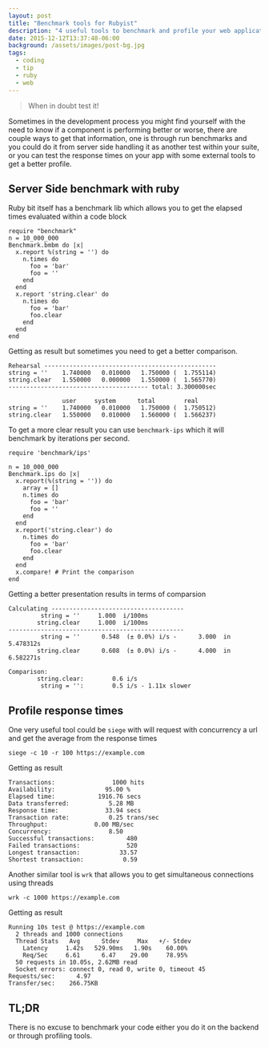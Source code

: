 ```yaml
---
layout: post
title: "Benchmark tools for Rubyist"
description: "4 useful tools to benchmark and profile your web application."
date: 2015-12-12T13:37:48-06:00
background: /assets/images/post-bg.jpg
tags:
  - coding
  - tip
  - ruby
  - web
---
```


> When in doubt test it!

Sometimes in the development process you might find yourself with the need to know if a component is performing better or worse, there are couple ways to get that information, one is through run benchmarks and you could do it from server side handling it as another test within your suite, or you can test the response times on your app with some external tools to get a better profile.

## Server Side benchmark with ruby

Ruby bit itself has a benchmark lib which allows you to get the elapsed times evaluated within a code block

    require "benchmark"
    n = 10_000_000
    Benchmark.bmbm do |x|
      x.report %(string = '') do
        n.times do
          foo = 'bar'
          foo = ''
        end
      end
      x.report 'string.clear' do
        n.times do
          foo = 'bar'
          foo.clear
        end
      end
    end

Getting as result but sometimes you need to get a better comparison.

    Rehearsal ------------------------------------------------
    string = ''    1.740000   0.010000   1.750000 (  1.755114)
    string.clear   1.550000   0.000000   1.550000 (  1.565770)
    --------------------------------------- total: 3.300000sec        

                   user     system      total        real
    string = ''    1.740000   0.010000   1.750000 (  1.750512)
    string.clear   1.550000   0.010000   1.560000 (  1.566237)

To get a more clear result you can use `benchmark-ips` which it will benchmark by iterations per second.

    require 'benchmark/ips'    

    n = 10_000_000
    Benchmark.ips do |x|
      x.report(%(string = '')) do
        array = []
        n.times do
          foo = 'bar'
          foo = ''
        end
      end
      x.report('string.clear') do
        n.times do
          foo = 'bar'
          foo.clear
        end
      end
      x.compare! # Print the comparison
    end

Getting a better presentation results in terms of comparsion

    Calculating -------------------------------------
             string = ''     1.000  i/100ms
            string.clear     1.000  i/100ms
    -------------------------------------------------
             string = ''      0.548  (± 0.0%) i/s -      3.000  in   5.478312s
            string.clear      0.608  (± 0.0%) i/s -      4.000  in   6.582271s  

    Comparison:
            string.clear:        0.6 i/s
             string = '':        0.5 i/s - 1.11x slower


## Profile response times

One very useful tool could be `siege` with will request with concurrency a url and get the average from the response times

    siege -c 10 -r 100 https://example.com

Getting as result

    Transactions:		         1000 hits
    Availability:		       95.00 %
    Elapsed time:		     1916.76 secs
    Data transferred:	        5.28 MB
    Response time:		       33.94 secs
    Transaction rate:	        0.25 trans/sec
    Throughput:		        0.00 MB/sec
    Concurrency:		        8.50
    Successful transactions:         480
    Failed transactions:	         520
    Longest transaction:	       33.57
    Shortest transaction:	        0.59

Another similar tool is `wrk` that allows you to get simultaneous connections using threads

    wrk -c 1000 https://example.com

Getting as result

    Running 10s test @ https://example.com
      2 threads and 1000 connections
      Thread Stats   Avg      Stdev     Max   +/- Stdev
        Latency     1.42s   529.90ms   1.90s    60.00%
        Req/Sec     6.61      6.47    29.00     78.95%
      50 requests in 10.05s, 2.62MB read
      Socket errors: connect 0, read 0, write 0, timeout 45
    Requests/sec:      4.97
    Transfer/sec:    266.75KB


## TL;DR

There is no excuse to benchmark your code either you do it on the backend or through profiling tools.
